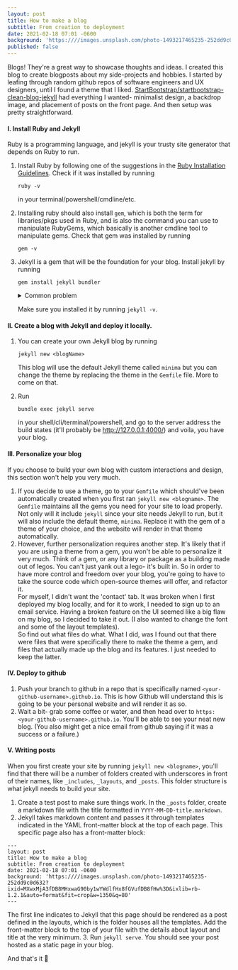 ```yaml
---
layout: post
title: How to make a blog
subtitle: From creation to deployment
date: 2021-02-18 07:01 -0600
background: 'https:////images.unsplash.com/photo-1493217465235-252dd9c0d632?ixid=MXwxMjA3fDB8MHxwaG90by1wYWdlfHx8fGVufDB8fHw%3D&ixlib=rb-1.2.1&auto=format&fit=crop&w=1350&q=80'
published: false
---
```

Blogs! They're a great way to showcase thoughts and ideas. I created this blog to create blogposts about my side-projects and hobbies.
I started by leafing through random github repos of software engineers and UX designers, until I found a theme that I liked. [StartBootstrap/startbootstrap-clean-blog-jekyll](https://www.google.com/search?client=firefox-b-1-d&q=StartBootstrap%2Fstartbootstrap-clean-blog-jekyll+) had everything I wanted- minimalist design, a backdrop image, and placement of posts on the front page. 
And then setup was pretty straightforward. 

#### I. Install Ruby and Jekyll
Ruby is a programming language, and jekyll is your trusty site generator that depends on Ruby to run. 
1. Install Ruby by following one of the suggestions in the [Ruby Installation Guidelines](https://www.ruby-lang.org/en/documentation/installation/). Check if it was installed by running 

    ```ruby -v``` 

    in your terminal/powershell/cmdline/etc.
2. Installing ruby should also install `gem`, which is both the term for libraries/pkgs used in Ruby, and is also the command you can use to manipulate RubyGems, which basically is another cmdline tool to manipulate gems. Check that gem was installed by running 

    ```gem -v```
3. Jekyll is a gem that will be the foundation for your blog. Install jekyll by running

    ```gem install jekyll bundler```
   
    <details>
    <summary>Common problem</summary>
       If you run into errors, prepare to spend some time fixing the dependencies between ruby, gem, and jekyll. For me, compilation was failing because there were two versions of ruby installed on my machine. The wrong one was being referenced each time I tried to compile. I changed the path of the ruby being called so that it led to the more recent version, and then deleted the old version of ruby, which fixed the problem.
    </details>

    Make sure you installed it by running `jekyll -v`.

#### II. Create a blog with Jekyll and deploy it locally.
1. You can create your own Jekyll blog by running

    ```jekyll new <blogName>```
    
    This blog will use the default Jekyll theme called `minima` but you can change the theme by replacing the theme in the `Gemfile` file. More to come on that.
2. Run 

    ```bundle exec jekyll serve``` 
    
    in your shell/cli/terminal/powershell, and go to the server address the build states (it'll probably be http://127.0.0.1:4000/)    and voila, you have your blog. 

#### III. Personalize your blog
If you choose to build your own blog with custom interactions and design, this section won't help you very much. 
1. If you decide to use a theme, go to your `Gemfile` which should've been automatically created when you first ran `jekyll new <blogname>`. The `Gemfile` maintains all the gems you need for your site to load properly. Not only will it include `jekyll` since your site needs Jekyll to run, but it will also include the default theme, `minima`. Replace it with the gem of a theme of your choice, and the website will render in that theme automatically. 
2. However, further personalization requires another step. It's likely that if you are using a theme from a gem, you won't be able to personalize it very much. Think of a gem, or any library or package as a building made out of legos. You can't just yank out a lego- it's built in. So in order to have more control and freedom over your blog, you're going to have to take the source code which open-source themes will offer, and refactor it. <br/>
For myself, I didn't want the 'contact' tab. It was broken when I first deployed my blog locally, and for it to work, I needed to sign up to an email service. Having a broken feature on the UI seemed like a big flaw on my blog, so I decided to take it out. (I also wanted to change the font and some of the layout templates). <br/>
So find out what files do what. What I did, was I found out that there were files that were specifically there to make the theme a gem, and files that actually made up the blog and its features. I just needed to keep the latter. 

#### IV. Deploy to github
1. Push your branch to github in a repo that is specifically named `<your-github-username>.github.io`. This is how Github will understand this is going to be your personal website and will render it as so. 
2. Wait a bit- grab some coffee or water, and then head over to `https:<your-github-username>.github.io`. You'll be able to see your neat new blog. (You also might get a nice email from github saying if it was a success or a failure.)

#### V. Writing posts
When you first create your site by running `jekyll new <blogname>`, you'll find that there will be a number of folders created with underscores in front of their names, like `_includes`, `_layouts`, and `_posts`. This folder structure is what jekyll needs to build your site. 
1. Create a test post to make sure things work. In the `_posts` folder, create a markdown file with the title formatted in `YYYY-MM-DD-title.markdown`. 
2. Jekyll takes markdown content and passes it through templates indicated in the YAML front-matter block at the top of each page. This specific page also has a front-matter block: 
```
---
layout: post
title: How to make a blog
subtitle: From creation to deployment
date: 2021-02-18 07:01 -0600
background: 'https:////images.unsplash.com/photo-1493217465235-252dd9c0d632?ixid=MXwxMjA3fDB8MHxwaG90by1wYWdlfHx8fGVufDB8fHw%3D&ixlib=rb-1.2.1&auto=format&fit=crop&w=1350&q=80'
---
```
The first line indicates to Jekyll that this page should be rendered as a post defined in the layouts, which is the folder houses all the templates. Add the front-matter block to the top of your file with the details about layout and title at the very minimum.
3. Run `jekyll serve`. You should see your post hosted as a static page in your blog.

And that's it 👏